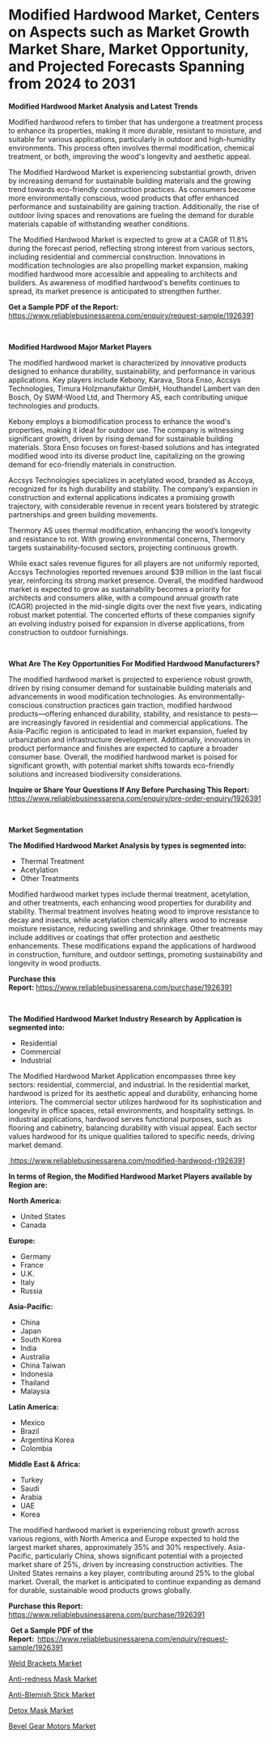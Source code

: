 <p><h1>Modified Hardwood Market, Centers on Aspects such as Market Growth Market Share, Market Opportunity, and Projected Forecasts Spanning from 2024 to 2031</h1></p><p><strong>Modified Hardwood Market Analysis and Latest Trends</strong></p>
<p><p>Modified hardwood refers to timber that has undergone a treatment process to enhance its properties, making it more durable, resistant to moisture, and suitable for various applications, particularly in outdoor and high-humidity environments. This process often involves thermal modification, chemical treatment, or both, improving the wood's longevity and aesthetic appeal.</p><p>The Modified Hardwood Market is experiencing substantial growth, driven by increasing demand for sustainable building materials and the growing trend towards eco-friendly construction practices. As consumers become more environmentally conscious, wood products that offer enhanced performance and sustainability are gaining traction. Additionally, the rise of outdoor living spaces and renovations are fueling the demand for durable materials capable of withstanding weather conditions. </p><p>The Modified Hardwood Market is expected to grow at a CAGR of 11.8% during the forecast period, reflecting strong interest from various sectors, including residential and commercial construction. Innovations in modification technologies are also propelling market expansion, making modified hardwood more accessible and appealing to architects and builders. As awareness of modified hardwood's benefits continues to spread, its market presence is anticipated to strengthen further.</p></p>
<p><strong>Get a Sample PDF of the Report:&nbsp;</strong> <a href="https://www.reliablebusinessarena.com/enquiry/request-sample/1926391?utm_campaign=1729&utm_medium=2&utm_source=Github&utm_content=ia&utm_term=25102024&utm_id=modified-hardwood">https://www.reliablebusinessarena.com/enquiry/request-sample/1926391</a></p>
<p>&nbsp;</p>
<p><strong>Modified Hardwood Major Market Players</strong></p>
<p><p>The modified hardwood market is characterized by innovative products designed to enhance durability, sustainability, and performance in various applications. Key players include Kebony, Karava, Stora Enso, Accsys Technologies, Timura Holzmanufaktur GmbH, Houthandel Lambert van den Bosch, Oy SWM-Wood Ltd, and Thermory AS, each contributing unique technologies and products.</p><p>Kebony employs a biomodification process to enhance the wood's properties, making it ideal for outdoor use. The company is witnessing significant growth, driven by rising demand for sustainable building materials. Stora Enso focuses on forest-based solutions and has integrated modified wood into its diverse product line, capitalizing on the growing demand for eco-friendly materials in construction. </p><p>Accsys Technologies specializes in acetylated wood, branded as Accoya, recognized for its high durability and stability. The company’s expansion in construction and external applications indicates a promising growth trajectory, with considerable revenue in recent years bolstered by strategic partnerships and green building movements.</p><p>Thermory AS uses thermal modification, enhancing the wood’s longevity and resistance to rot. With growing environmental concerns, Thermory targets sustainability-focused sectors, projecting continuous growth.</p><p>While exact sales revenue figures for all players are not uniformly reported, Accsys Technologies reported revenues around $39 million in the last fiscal year, reinforcing its strong market presence. Overall, the modified hardwood market is expected to grow as sustainability becomes a priority for architects and consumers alike, with a compound annual growth rate (CAGR) projected in the mid-single digits over the next five years, indicating robust market potential. The concerted efforts of these companies signify an evolving industry poised for expansion in diverse applications, from construction to outdoor furnishings.</p></p>
<p>&nbsp;</p>
<p><strong>What Are The Key Opportunities For Modified Hardwood Manufacturers?</strong></p>
<p><p>The modified hardwood market is projected to experience robust growth, driven by rising consumer demand for sustainable building materials and advancements in wood modification technologies. As environmentally-conscious construction practices gain traction, modified hardwood products—offering enhanced durability, stability, and resistance to pests—are increasingly favored in residential and commercial applications. The Asia-Pacific region is anticipated to lead in market expansion, fueled by urbanization and infrastructure development. Additionally, innovations in product performance and finishes are expected to capture a broader consumer base. Overall, the modified hardwood market is poised for significant growth, with potential market shifts towards eco-friendly solutions and increased biodiversity considerations.</p></p>
<p><strong>Inquire or Share Your Questions If Any Before Purchasing This Report:</strong> <a href="https://www.reliablebusinessarena.com/enquiry/pre-order-enquiry/1926391?utm_campaign=1729&utm_medium=2&utm_source=Github&utm_content=ia&utm_term=25102024&utm_id=modified-hardwood">https://www.reliablebusinessarena.com/enquiry/pre-order-enquiry/1926391</a></p>
<p>&nbsp;</p>
<p><strong>Market Segmentation</strong></p>
<p><strong>The Modified Hardwood Market Analysis by types is segmented into:</strong></p>
<p><ul><li>Thermal Treatment</li><li>Acetylation</li><li>Other Treatments</li></ul></p>
<p><p>Modified hardwood market types include thermal treatment, acetylation, and other treatments, each enhancing wood properties for durability and stability. Thermal treatment involves heating wood to improve resistance to decay and insects, while acetylation chemically alters wood to increase moisture resistance, reducing swelling and shrinkage. Other treatments may include additives or coatings that offer protection and aesthetic enhancements. These modifications expand the applications of hardwood in construction, furniture, and outdoor settings, promoting sustainability and longevity in wood products.</p></p>
<p><strong>Purchase this Report:&nbsp;</strong><a href="https://www.reliablebusinessarena.com/purchase/1926391?utm_campaign=1729&utm_medium=2&utm_source=Github&utm_content=ia&utm_term=25102024&utm_id=modified-hardwood">https://www.reliablebusinessarena.com/purchase/1926391</a></p>
<p>&nbsp;</p>
<p><strong>The Modified Hardwood Market Industry Research by Application is segmented into:</strong></p>
<p><ul><li>Residential</li><li>Commercial</li><li>Industrial</li></ul></p>
<p><p>The Modified Hardwood Market Application encompasses three key sectors: residential, commercial, and industrial. In the residential market, hardwood is prized for its aesthetic appeal and durability, enhancing home interiors. The commercial sector utilizes hardwood for its sophistication and longevity in office spaces, retail environments, and hospitality settings. In industrial applications, hardwood serves functional purposes, such as flooring and cabinetry, balancing durability with visual appeal. Each sector values hardwood for its unique qualities tailored to specific needs, driving market demand.</p></p>
<p><a href="https://www.reliablebusinessarena.com/modified-hardwood-r1926391?utm_campaign=1729&utm_medium=2&utm_source=Github&utm_content=ia&utm_term=25102024&utm_id=modified-hardwood">&nbsp;https://www.reliablebusinessarena.com/modified-hardwood-r1926391</a></p>
<p><strong>In terms of Region, the Modified Hardwood Market Players available by Region are:</strong></p>
<p>
    <p> <strong> North America: </strong>
        <ul>
            <li>United States</li>
            <li>Canada</li>
        </ul>
        </p> 
    <p> <strong> Europe: </strong>
        <ul>
            <li>Germany</li>
            <li>France</li>
            <li>U.K.</li>
            <li>Italy</li>
            <li>Russia</li>
        </ul>
        </p> 
    <p> <strong> Asia-Pacific: </strong>
        <ul>
            <li>China</li>
            <li>Japan</li>
            <li>South Korea</li>
            <li>India</li>
            <li>Australia</li>
            <li>China Taiwan</li>
            <li>Indonesia</li>
            <li>Thailand</li>
            <li>Malaysia</li>
        </ul>
        </p> 
    <p> <strong> Latin America: </strong>
        <ul>
            <li>Mexico</li>
            <li>Brazil</li>
            <li>Argentina Korea</li>
            <li>Colombia</li>
        </ul>
        </p> 
    <p> <strong> Middle East & Africa: </strong>
        <ul>
            <li>Turkey</li>
            <li>Saudi</li>
            <li>Arabia</li>
            <li>UAE</li>
            <li>Korea</li>
        </ul>
    </p>
    </p>
<p><p>The modified hardwood market is experiencing robust growth across various regions, with North America and Europe expected to hold the largest market shares, approximately 35% and 30% respectively. Asia-Pacific, particularly China, shows significant potential with a projected market share of 25%, driven by increasing construction activities. The United States remains a key player, contributing around 25% to the global market. Overall, the market is anticipated to continue expanding as demand for durable, sustainable wood products grows globally.</p></p>
<p><strong>Purchase this Report: </strong><a href="https://www.reliablebusinessarena.com/purchase/1926391?utm_campaign=1729&utm_medium=2&utm_source=Github&utm_content=ia&utm_term=25102024&utm_id=modified-hardwood">https://www.reliablebusinessarena.com/purchase/1926391</a></p>
<p>&nbsp;<strong>Get a Sample PDF of the Report:&nbsp;&nbsp;</strong><a href="https://www.reliablebusinessarena.com/enquiry/request-sample/1926391?utm_campaign=1729&utm_medium=2&utm_source=Github&utm_content=ia&utm_term=25102024&utm_id=modified-hardwood">https://www.reliablebusinessarena.com/enquiry/request-sample/1926391</a></p>
<p><strong></strong></p>
<p><p><a href="https://github.com/AnnDiaz698/Market-Research-Report-List-1/blob/main/weld-brackets-market.md?utm_campaign=1729&utm_medium=2&utm_source=Github&utm_content=ia&utm_term=25102024&utm_id=modified-hardwood">Weld Brackets Market</a></p><p><a href="https://www.linkedin.com/pulse/anti-redness-mask-market-navigating-challenges-unlocking-rd1wf?utm_campaign=1729&utm_medium=2&utm_source=Github&utm_content=ia&utm_term=25102024&utm_id=modified-hardwood">Anti-redness Mask Market</a></p><p><a href="https://www.linkedin.com/pulse/anti-blemish-stick-market-global-regional-analysis-2024--v3fmf?utm_campaign=1729&utm_medium=2&utm_source=Github&utm_content=ia&utm_term=25102024&utm_id=modified-hardwood">Anti-Blemish Stick Market</a></p><p><a href="https://www.linkedin.com/pulse/detox-mask-market-trends-strategic-insights-2024-2031-trsof?utm_campaign=1729&utm_medium=2&utm_source=Github&utm_content=ia&utm_term=25102024&utm_id=modified-hardwood">Detox Mask Market</a></p><p><a href="https://www.linkedin.com/pulse/bevel-gear-motors-sector-surge-55-growth-roadmap-2031-pereops-0fqfe?utm_campaign=1729&utm_medium=2&utm_source=Github&utm_content=ia&utm_term=25102024&utm_id=modified-hardwood">Bevel Gear Motors Market</a></p></p>
